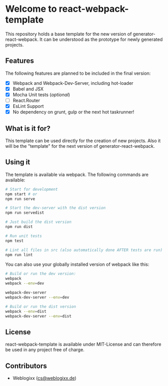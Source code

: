 # Welcome to react-webpack-template
This repository holds a base template for the new version of generator-react-webpack.
It can be understood as the prototype for newly generated projects.

## Features
The following features are planned to be included in the final version:

- [x] Webpack and Webpack-Dev-Server, including hot-loader
- [x] Babel and JSX
- [x] Mocha Unit tests (*optional*)
- [ ] React.Router
- [x] EsLint Support
- [x] No dependency on grunt, gulp or the next hot taskrunner!

## What is it for?
This template can be used directly for the creation of new projects.
Also it will be the "template" for the next version of generator-react-webpack.

## Using it
The template is available via webpack. The following commands are available:
```bash
# Start for development
npm start # or
npm run serve

# Start the dev-server with the dist version
npm run servedist

# Just build the dist version
npm run dist

# Run unit tests
npm test

# Lint all files in src (also automatically done AFTER tests are run)
npm run lint
```

You can also use your globally installed version of webpack like this:
```bash
# Build or run the dev version:
webpack
webpack --env=dev

webpack-dev-server
webpack-dev-server --env=dev

# Build or run the dist version
webpack --env=dist
webpack-dev-server --env=dist
```

## License
react-webpack-template is available under MIT-License and can therefore be used in any project free of charge.

## Contributors
- Weblogixx (cs@weblogixx.de)
